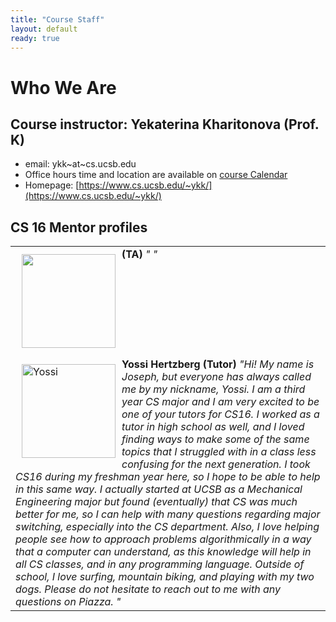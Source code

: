 ```yaml
---
title: "Course Staff"
layout: default
ready: true
---
```


# Who We Are<a name="staff"></a>

## Course instructor: Yekaterina Kharitonova (Prof. K)
* email: ykk~at~cs.ucsb.edu
* Office hours time and location are available on [course Calendar](/info/schedule/)
* Homepage: [https://www.cs.ucsb.edu/~ykk/](https://www.cs.ucsb.edu/~ykk/)


## CS 16 Mentor profiles

<table style="width:100%">
<tr>
  <td>
  <img src="/info/mentorPhotos/"  width="150px"  alt="" style="float: left; margin: 10px 10px 10px 10px;">
  <b> (TA)</b>
  <i> " " </i>
  </td>
</tr>
<tr>
<tr>
  <td>
  <img src="/info/mentorPhotos/Yossi-Hertzberg.jpg" alt="Yossi" width="150px" style="float: left; margin: 10px 10px 10px 10px;">
  <b> Yossi Hertzberg (Tutor) </b>
  <i> "Hi! My name is Joseph, but everyone has always called me by my nickname, Yossi. I am a third year CS major and I am very excited to be one of your tutors for CS16. I worked as a tutor in high school as well, and I loved finding ways to make some of the same topics that I struggled with in a class less confusing for the next generation. I took CS16 during my freshman year here, so I hope to be able to help in this same way. I actually started at UCSB as a Mechanical Engineering major but found (eventually) that CS was much better for me, so I can help with many questions regarding major switching, especially into the CS department. Also, I love helping people see how to approach problems algorithmically in a way that a computer can understand, as this knowledge will help in all CS classes, and in any programming language. Outside of school, I love surfing, mountain biking, and playing with my two dogs. 
Please do not hesitate to reach out to me with any questions on Piazza.
 " </i>
  </td>
</tr>
</table>
